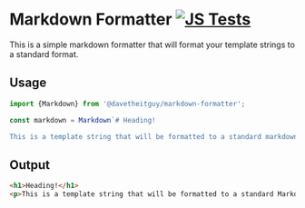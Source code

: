 # Markdown Formatter [![JS Tests](https://github.com/droberts-ctrlo/markdown-formatter/actions/workflows/tests.yml/badge.svg)](https://github.com/droberts-ctrlo/markdown-formatter/actions/workflows/tests.yml)

This is a simple markdown formatter that will format your template strings to a standard format.

## Usage

```typescript
import {Markdown} from '@davetheitguy/markdown-formatter';

const markdown = Markdown`# Heading!

This is a template string that will be formatted to a standard markdown format.`;
```

## Output

```html
<h1>Heading!</h1>
<p>This is a template string that will be formatted to a standard Markdown format.</p>
```
